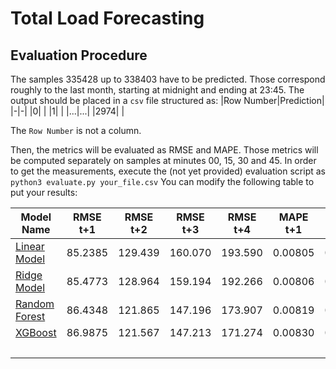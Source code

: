# Total Load Forecasting
## Evaluation Procedure
The samples $335428$ up to $338403$ have to be predicted. Those correspond roughly to the last month, starting at midnight and ending at 23:45.
The output should be placed in a `csv` file structured as:
|Row Number|Prediction|
|-|-|
|0| |
|1| |
|...|...|
|2974| |

The `Row Number` is not a column.

Then, the metrics will be evaluated as RMSE and MAPE. Those metrics will be computed separately on samples at minutes 00, 15, 30 and 45.
In order to get the measurements, execute the (not yet provided) evaluation script as
`python3 evaluate.py your_file.csv`
You can modify the following table to put your results:

|Model Name|RMSE t+1|RMSE t+2|RMSE t+3|RMSE t+4|MAPE t+1|MAPE t+2|MAPE t+3|MAPE t+4|
|-|-|-|-|-|-|-|-|-|
|[Linear Model](Models_Pascal/Linear.ipynb)|85.2385|129.439|160.070|193.590|0.00805|0.01204|0.01499|0.01800|
|[Ridge Model](Models_Pascal/Linear.ipynb)|85.4773|128.964|159.194|192.266|0.00806|0.01197|0.01489|0.01788|
|[Random Forest](Models_Pascal/Ensemble.ipynb)|86.4348|121.865|147.196|173.907|0.00819|0.01132|0.01372|0.01624|
|[XGBoost](Models_Pascal/Ensemble.ipynb)|86.9875|121.567|147.213|171.274|0.00830|0.01136|0.01374|0.01606|
| | | | | | | | | |
